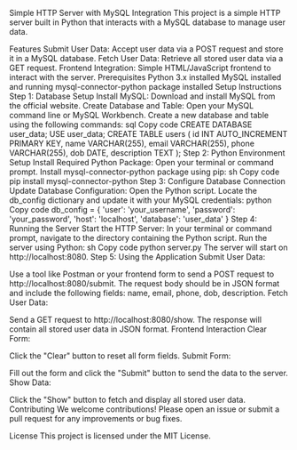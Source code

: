 Simple HTTP Server with MySQL Integration
This project is a simple HTTP server built in Python that interacts with a MySQL database to manage user data.

Features
Submit User Data: Accept user data via a POST request and store it in a MySQL database.
Fetch User Data: Retrieve all stored user data via a GET request.
Frontend Integration: Simple HTML/JavaScript frontend to interact with the server.
Prerequisites
Python 3.x installed
MySQL installed and running
mysql-connector-python package installed
Setup Instructions
Step 1: Database Setup
Install MySQL:
Download and install MySQL from the official website.
Create Database and Table:
Open your MySQL command line or MySQL Workbench.
Create a new database and table using the following commands:
sql
Copy code
CREATE DATABASE user_data;
USE user_data;
CREATE TABLE users (
    id INT AUTO_INCREMENT PRIMARY KEY,
    name VARCHAR(255),
    email VARCHAR(255),
    phone VARCHAR(255),
    dob DATE,
    description TEXT
);
Step 2: Python Environment Setup
Install Required Python Package:
Open your terminal or command prompt.
Install mysql-connector-python package using pip:
sh
Copy code
pip install mysql-connector-python
Step 3: Configure Database Connection
Update Database Configuration:
Open the Python script.
Locate the db_config dictionary and update it with your MySQL credentials:
python
Copy code
db_config = {
    'user': 'your_username',
    'password': 'your_password',
    'host': 'localhost',
    'database': 'user_data'
}
Step 4: Running the Server
Start the HTTP Server:
In your terminal or command prompt, navigate to the directory containing the Python script.
Run the server using Python:
sh
Copy code
python server.py
The server will start on http://localhost:8080.
Step 5: Using the Application
Submit User Data:

Use a tool like Postman or your frontend form to send a POST request to http://localhost:8080/submit.
The request body should be in JSON format and include the following fields: name, email, phone, dob, description.
Fetch User Data:

Send a GET request to http://localhost:8080/show.
The response will contain all stored user data in JSON format.
Frontend Interaction
Clear Form:

Click the "Clear" button to reset all form fields.
Submit Form:

Fill out the form and click the "Submit" button to send the data to the server.
Show Data:

Click the "Show" button to fetch and display all stored user data.
Contributing
We welcome contributions! Please open an issue or submit a pull request for any improvements or bug fixes.

License
This project is licensed under the MIT License.
